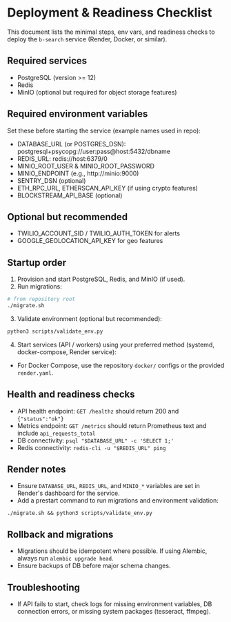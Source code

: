 # Deployment & Readiness Checklist

This document lists the minimal steps, env vars, and readiness checks to deploy the `b-search` service (Render, Docker, or similar).

## Required services
- PostgreSQL (version >= 12)
- Redis
- MinIO (optional but required for object storage features)

## Required environment variables
Set these before starting the service (example names used in repo):

- DATABASE_URL (or POSTGRES_DSN): postgresql+psycopg://user:pass@host:5432/dbname
- REDIS_URL: redis://host:6379/0
- MINIO_ROOT_USER & MINIO_ROOT_PASSWORD
- MINIO_ENDPOINT (e.g., http://minio:9000)
- SENTRY_DSN (optional)
- ETH_RPC_URL, ETHERSCAN_API_KEY (if using crypto features)
- BLOCKSTREAM_API_BASE (optional)

## Optional but recommended
- TWILIO_ACCOUNT_SID / TWILIO_AUTH_TOKEN for alerts
- GOOGLE_GEOLOCATION_API_KEY for geo features

## Startup order
1. Provision and start PostgreSQL, Redis, and MinIO (if used).
2. Run migrations:

```bash
# from repository root
./migrate.sh
```

3. Validate environment (optional but recommended):

```bash
python3 scripts/validate_env.py
```

4. Start services (API / workers) using your preferred method (systemd, docker-compose, Render service):

- For Docker Compose, use the repository `docker/` configs or the provided `render.yaml`.

## Health and readiness checks
- API health endpoint: `GET /healthz` should return 200 and `{"status":"ok"}`
- Metrics endpoint: `GET /metrics` should return Prometheus text and include `api_requests_total`
- DB connectivity: `psql "$DATABASE_URL" -c 'SELECT 1;'`
- Redis connectivity: `redis-cli -u "$REDIS_URL" ping`

## Render notes
- Ensure `DATABASE_URL`, `REDIS_URL`, and `MINIO_*` variables are set in Render's dashboard for the service.
- Add a prestart command to run migrations and environment validation:

```
./migrate.sh && python3 scripts/validate_env.py
```

## Rollback and migrations
- Migrations should be idempotent where possible. If using Alembic, always run `alembic upgrade head`.
- Ensure backups of DB before major schema changes.

## Troubleshooting
- If API fails to start, check logs for missing environment variables, DB connection errors, or missing system packages (tesseract, ffmpeg).

